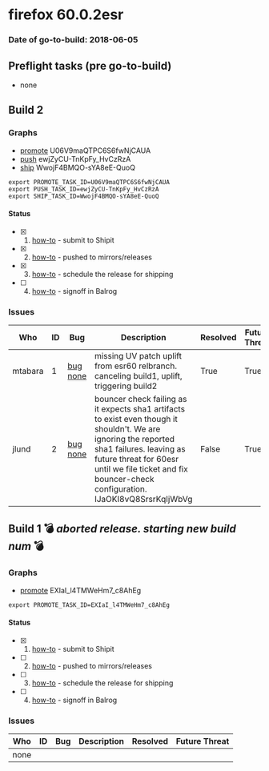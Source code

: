 # firefox 60.0.2esr

### Date of go-to-build: 2018-06-05

## Preflight tasks (pre go-to-build)
- none

## Build 2  

### Graphs
* [promote](https://tools.taskcluster.net/push-inspector/#/U06V9maQTPC6S6fwNjCAUA) U06V9maQTPC6S6fwNjCAUA
* [push](https://tools.taskcluster.net/push-inspector/#/ewjZyCU-TnKpFy_HvCzRzA) ewjZyCU-TnKpFy_HvCzRzA
* [ship](https://tools.taskcluster.net/push-inspector/#/WwojF4BMQO-sYA8eE-QuoQ) WwojF4BMQO-sYA8eE-QuoQ
```
export PROMOTE_TASK_ID=U06V9maQTPC6S6fwNjCAUA
export PUSH_TASK_ID=ewjZyCU-TnKpFy_HvCzRzA
export SHIP_TASK_ID=WwojF4BMQO-sYA8eE-QuoQ
```


#### Status
- [x] 1.  [how-to](https://wiki.mozilla.org/Release:Release_Automation_on_Mercurial:Starting_a_Release#Submit_to_Ship_It)  - submit to Shipit
- [x] 2.  [how-to](https://github.com/mozilla-releng/releasewarrior-2.0/blob/master/docs/release-promotion/desktop/howto.md#push-artifacts-to-releases-directory)  - pushed to mirrors/releases
- [x] 3.  [how-to](https://github.com/mozilla-releng/releasewarrior-2.0/blob/master/docs/release-promotion/desktop/howto.md#ship-the-release)  - schedule the release for shipping
- [ ] 4.  [how-to](https://github.com/mozilla-releng/releasewarrior-2.0/blob/master/docs/release-promotion/desktop/howto.md#obtain-sign-offs-for-changes)  - signoff in Balrog

### Issues
| Who                 | ID               | Bug                                                                 | Description                | Resolved                | Future Threat                |
| ------------------- | ---------------- | ------------------------------------------------------------------- | -------------------------- | ----------------------- | ---------------------------- |
| mtabara  | 1 | [bug none](https://bugzil.la/none)        | missing UV patch uplift from esr60 relbranch. canceling build1, uplift, triggering build2 | True | True |
| jlund  | 2 | [bug none](https://bugzil.la/none)        | bouncer check failing as it expects sha1 artifacts to exist even though it shouldn't. We are ignoring the reported sha1 failures. leaving as future threat for 60esr until we file ticket and fix bouncer-check configuration. IJaOKI8vQ8SrsrKqIjWbVg | False | True |

## Build 1  :bomb: _aborted release. starting new build num_ :bomb: 

### Graphs
* [promote](https://tools.taskcluster.net/push-inspector/#/EXIaI_l4TMWeHm7_c8AhEg) EXIaI_l4TMWeHm7_c8AhEg
```
export PROMOTE_TASK_ID=EXIaI_l4TMWeHm7_c8AhEg
```


#### Status
- [x] 1.  [how-to](https://wiki.mozilla.org/Release:Release_Automation_on_Mercurial:Starting_a_Release#Submit_to_Ship_It)  - submit to Shipit
- [ ] 2.  [how-to](https://github.com/mozilla-releng/releasewarrior-2.0/blob/master/docs/release-promotion/desktop/howto.md#push-artifacts-to-releases-directory)  - pushed to mirrors/releases
- [ ] 3.  [how-to](https://github.com/mozilla-releng/releasewarrior-2.0/blob/master/docs/release-promotion/desktop/howto.md#ship-the-release)  - schedule the release for shipping
- [ ] 4.  [how-to](https://github.com/mozilla-releng/releasewarrior-2.0/blob/master/docs/release-promotion/desktop/howto.md#obtain-sign-offs-for-changes)  - signoff in Balrog

### Issues
| Who                 | ID               | Bug                                                                 | Description                | Resolved                | Future Threat                |
| ------------------- | ---------------- | ------------------------------------------------------------------- | -------------------------- | ----------------------- | ---------------------------- |
| none | | | | | |

